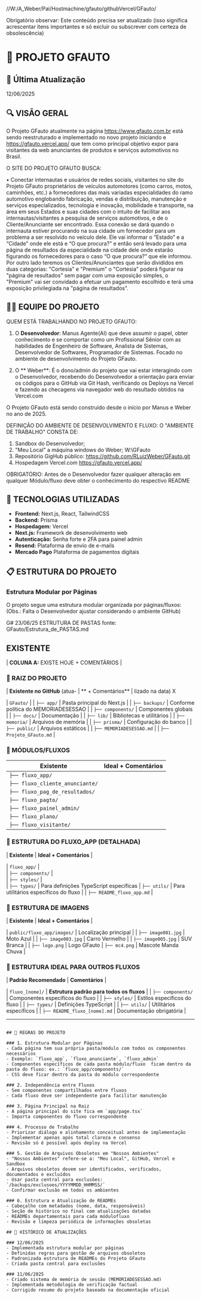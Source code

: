 //W:/A_Weber/Pai/Hostmachine/gfauto/githubVercel/GFauto/

Obrigatório observar: Este conteúdo precisa ser atualizado (isso significa acrescentar itens importantes e só excluir ou subscrever com certeza de obsolescência)

# 📱 PROJETO GFAUTO

## 📅 Última Atualização
12/06/2025

## 🔍 VISÃO GERAL
O Projeto GFauto atualmente na página https://www.gfauto.com.br está sendo reestruturado e implementado no novo projeto iniciando e https://gfauto.vercel.app/ que tem como principal objetivo expor para visitantes da web anunciantes de produtos e serviços automotivos no Brasil.

O SITE DO PROJETO GFAUTO BUSCA:

• Conectar internautas e usuários de redes sociais, visitantes no site do Projeto GFauto proprietários de veículos automotores (como carros, motos, caminhões, etc.) a fornecedores das mais variadas especialidades do ramo automotivo englobando fabricação, vendas e distribuição, manutenção e serviços especializados, tecnologia e inovação, mobilidade e transporte, na área  em seus Estados e suas cidades com o intuito de facilitar aos internautas/visitantes a pesquisa de serviços automotivos, e de o Cliente/Anunciante ser encontrado.
Essa conexão se dará quando o internauta estiver procurando na sua cidade um fornecedor para um problema a ser resolvido no veículo dele. Ele vai informar o “Estado” e a “Cidade” onde ele está e “O que procura?” e então será levado para uma página de resultados da especialidade na cidade dele onde estarão figurando os fornecedores para o caso “O que procura?” que ele informou. Por outro lado teremos os Clientes/Anunciantes que serão divididos em duas categorias: "Cortesia" e "Premium" o "Cortesia" poderá figurar na "página de resultados" sem pagar com uma exposição simples, o "Premium" vai ser convidado a efetuar um pagamento escolhido e terá uma exposição privilegiada na "página de resultados".

## 👨‍💻 EQUIPE DO PROJETO
QUEM ESTÁ TRABALHANDO NO PROJETO GFAUTO:

1. O **Desenvolvedor**: Manus Agente(AI) que deve assumir o papel, obter conhecimento e se comportar como um Profissional Sênior com as habilidades de Engenheiro de Software, Analista de Sistemas, Desenvolvedor de Softwares, Programador de Sistemas. Focado no ambiente de desenvolvimento do Projeto GFauto.

2. O ** Weber**: É o dono/admin do projeto que vai estar interagindo com o Desenvolvedor, recebendo do Desenvolvedor a orientação para enviar os códigos para o GitHub via Git Hash, verificando os Deploys na Vercel e fazendo as checagens via navegador web do resultado obtidos na Vercel.com

O Projeto GFauto está sendo construído desde o início por Manus e Weber no ano de 2025.

DEFINIÇÃO DO AMBIENTE DE DESENVOLVIMENTO E FLUXO: O "AMBIENTE DE TRABALHO" CONSTA DE:

1. Sandbox do Desenvolvedor;
2. "Meu Local" a máquina windows do Weber; W:\GFauto
3. Repositório GigHub público: https://github.com/RLuizWeber/GFauto.git 
4. Hospedagem Vercel.com https://gfauto.vercel.app/

OBRIGATÓRIO:
Antes de o Desenvolvedor fazer qualquer alteração em qualquer Módulo/fluxo deve obter o conhecimento do respectivo README

## 🚀 TECNOLOGIAS UTILIZADAS
- **Frontend:** Next.js, React, TailwindCSS
- **Backend:** Prisma
- **Hospedagem:** Vercel
- **Next.js:** Framework de desenvolvimento web 
- **Autenticação:** Senha forte e 2FA para painel admin
- **Resend:** Plataforma de envio de e-mails
- **Mercado Pago** Plataforma de pagamentos digitais

## 📋 ESTRUTURA DO PROJETO

### Estrutura Modular por Páginas
O projeto segue uma estrutura modular organizada por páginas/fluxos: (Obs.: Falta o Desenvolvedor ajustar considerando o ambiente GitHub)

G# 23/06/25
ESTRUTURA DE PASTAS fonte: GFauto/Estrutura_de_PASTAS.md

## EXISTENTE 

| **COLUNA A:** EXISTE HOJE 		+ COMENTÁRIOS |

### **📁 RAIZ DO PROJETO**
| **Existente no GitHub** (atua-   		|  ** + Comentários**
| lizado na data) X  

| `GFauto/` 											| 
| `├── app/` 										|  Pasta principal do Next.js |
| `├── backups/` 								|  Conforme política do MEMORIADESESSAO |
| `├── components/` 							|  Componentes globais |
| `├── docs/` 										|  Documentação |
| `├── lib/` 											|  Bibliotecas e utilitários |
| `├── memoria/` 								|  Arquivos de memória |
| `├── prisma/` 									|  Configuração do banco |
| `├── public/` 									|  Arquivos estáticos |
| `├── MEMORIADESESSAO.md` 	| 
| `├── Projeto_GFauto.md` 				| 

### **📁 MÓDULOS/FLUXOS**
| **Existente** | **Ideal + Comentários** |
|---------------|-------------------------|
| `├── fluxo_app/` 								| 
| `├── fluxo_cliente_anunciante/` 		| 
| `├── fluxo_pag_de_resultados/` 		| 
| `├── fluxo_pagto/` 							| 
| `├── fluxo_painel_admin/` 				| 
| `├── fluxo_plano/` 							| 
| `├── fluxo_visitante/` 						| 

### **📁 ESTRUTURA DO FLUXO_APP (DETALHADA)**
| **Existente** | **Ideal + Comentários** |

| `fluxo_app/` 										|  
| `├── components/` 							|  
| `├── styles/` 									|  
| `├── types/` 									| Para definições TypeScript específicas
| `├── utils/`     									| Para utilitários específicos do fluxo |
| `├── README_fluxo_app.md` 		|  

### **📁 ESTRUTURA DE IMAGENS**
| **Existente** | **Ideal + Comentários** |

| `public/fluxo_app/images/`				| Localização principal |
| `├── image001.jpg` 						| Moto Azul |
| `├── image003.jpg` 						| Carro Vermelho |
| `├── image005.jpg` 						| SUV Branca |
| `├── logo.png` 								| Logo GFauto
| `├── mc4.png` 								| Mascote Manda Chuva |

### **📁 ESTRUTURA IDEAL PARA OUTROS FLUXOS**
| **Padrão Recomendado** 				| **Comentários** |

| `fluxo_[nome]/` 									| **Estrutura padrão para todos os fluxos** |
| `├── components/` 							| Componentes específicos do fluxo |
| `├── styles/` 									| Estilos específicos do fluxo |
| `├── types/` 									| Definições TypeScript |
| `├── utils/` 										| Utilitários específicos |
| `├── README_fluxo_[nome].md` 	| Documentação obrigatória |

---
```

## 📝 REGRAS DO PROJETO

### 1. Estrutura Modular por Páginas
- Cada página tem sua própria pasta/módulo com todos os componentes necessários
- Exemplo: `fluxo_app`, `fluxo_anunciante`, `fluxo_admin`
- Componentes específicos de cada pasta módulo/fluxo  ficam dentro da pasta do fluxo: ex.: `fluxo_app/components/`
- CSS deve ficar dentro da pasta do módulo correspondente

### 2. Independência entre Fluxos
- Sem componentes compartilhados entre fluxos
- Cada fluxo deve ser independente para facilitar manutenção

### 3. Página Principal na Raiz
- A página principal do site fica em `app/page.tsx`
- Importa componentes do fluxo correspondente

### 4. Processo de Trabalho
- Priorizar diálogo e alinhamento conceitual antes de implementação
- Implementar apenas após total clareza e consenso
- Revisão só é possível após deploy na Vercel

### 5. Gestão de Arquivos Obsoletos em "Nossos Ambientes"
- "Nossos Ambientes" refere-se a: "Meu Local", GitHub, Vercel e Sandbox 
- Arquivos obsoletos devem ser identificados, verificados, documentados e excluídos
- Usar pasta central para exclusões: `/backups/exclusoes/YYYYMMDD_HHMMSS/`
- Confirmar exclusão em todos os ambientes

### 6. Estrutura e Atualização de READMEs
- Cabeçalho com metadados (nome, data, responsáveis)
- Seção de histórico no final com atualizações datadas
- READMEs departamentais para cada módulofluxo
- Revisão e limpeza periódica de informações obsoletas

## 📅 HISTÓRICO DE ATUALIZAÇÕES

### 12/06/2025
- Implementada estrutura modular por páginas
- Definidas regras para gestão de arquivos obsoletos
- Padronizada estrutura de READMEs do Projeto GFauto
- Criada pasta central para exclusões

### 11/06/2025
- Criado sistema de memória de sessão (MEMORIADESESSAO.md)
- Implementada metodologia de verificação factual
- Corrigido resumo do projeto baseado na documentação oficial
